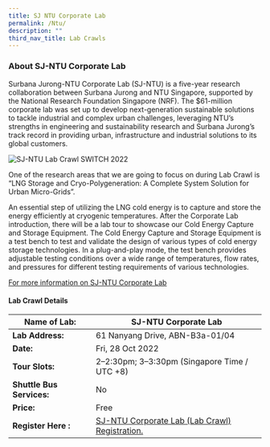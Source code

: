 ```yaml
---
title: SJ NTU Corporate Lab
permalink: /Ntu/
description: ""
third_nav_title: Lab Crawls
---
```





### **About SJ-NTU Corporate Lab** 

Surbana Jurong-NTU Corporate Lab (SJ-NTU) is a five-year research collaboration between Surbana Jurong and NTU Singapore, supported by the National Research Foundation Singapore (NRF). The $61-million corporate lab was set up to develop next-generation sustainable solutions to tackle industrial and complex urban challenges, leveraging NTU’s strengths in engineering and sustainability research and Surbana Jurong’s track record in providing urban, infrastructure and industrial solutions to its global customers.

![SJ-NTU Lab Crawl SWITCH 2022](/images/NTU_SJ_Color%20-%20Maria%20Sari%20Csapó.jpg)

One of the research areas that we are going to focus on during Lab Crawl is “LNG Storage and Cryo-Polygeneration: A Complete System Solution for Urban Micro-Grids”.

An essential step of utilizing the LNG cold energy is to capture and store the energy efficiently at cryogenic temperatures. After the Corporate Lab introduction, there will be a lab tour to showcase our Cold Energy Capture and Storage Equipment. The Cold Energy Capture and Storage Equipment is a test bench to test and validate the design of various types of cold energy storage technologies. In a plug-and-play mode, the test bench provides adjustable testing conditions over a wide range of temperatures, flow rates, and pressures for different testing requirements of various technologies.

[For more information on SJ-NTU Corporate Lab](https://www.ntu.edu.sg/sj-ntu)
 
#### **Lab Crawl Details**

| **Name of Lab:** | SJ-NTU Corporate Lab |
| -------- | -------- |
| **Lab Address:** | 61 Nanyang Drive, ABN-B3a-01/04 |
|**Date:** | Fri, 28 Oct 2022 |
|**Tour Slots:** | 2–2:30pm; 3–3:30pm (Singapore Time / UTC +8) |
|**Shuttle Bus Services:** | No |
|**Price:** | Free |
|**Register Here :** | [SJ-NTU Corporate Lab (Lab Crawl) Registration.](https://docs.google.com/forms/d/e/1FAIpQLSen9fLPLSQ4AOlhykUOcVHV9Jp7RxjgOdoDDXAhJJfORycQOw/viewform) |